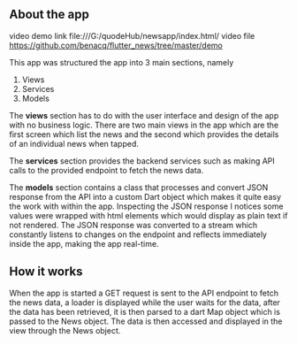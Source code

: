 ## About the app
video demo link file:///G:/quodeHub/newsapp/index.html/
video file https://github.com/benacq/flutter_news/tree/master/demo

This app was structured the app into 3 main sections, namely
1.	Views
2.	Services
3.	Models

The __views__ section has to do with the user interface and design of the app with no business logic.
There are two main views in the app which are the first screen which list the news and the second which provides the details of an individual news when tapped.

The __services__ section provides the backend services such as making API calls to the provided endpoint to fetch the news data.

The __models__ section contains a class that processes and convert JSON response from the API into a custom Dart object which makes it quite easy the work with within the app.
Inspecting the JSON response I notices some values were wrapped with html elements which would display as plain text if not rendered.
The JSON response was converted to a stream which constantly listens to changes on the endpoint and reflects immediately inside the app, making the app real-time.

## How it works
When the app is started a GET request is sent to the API endpoint to fetch the news data, a loader is displayed while the user waits for the data, after the data has been retrieved, it is then parsed to a dart Map object which is passed to the News object. The data is then accessed and displayed in the view through the News object.
